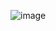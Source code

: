 ![image](https://user-images.githubusercontent.com/95029345/228459237-0dd0d3b5-6650-407b-8b23-95bedb6fe1af.png)

